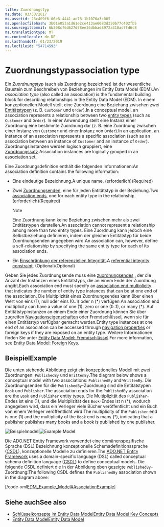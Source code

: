 ```yaml
---
title: Zuordnungstyp
ms.date: 03/30/2017
ms.assetid: 26c409f6-06e8-4441-ac78-1b1076a3c005
ms.openlocfilehash: 3b01e053a1d61e2ce413ae6683d350b77c402fb5
ms.sourcegitcommit: 6b308cf6d627d78ee36dbbae8972a310ac7fd6c8
ms.translationtype: MT
ms.contentlocale: de-DE
ms.lasthandoff: 01/23/2019
ms.locfileid: "54714593"
---
```

# <a name="association-type"></a><span data-ttu-id="bfc3e-102">Zuordnungstyp</span><span class="sxs-lookup"><span data-stu-id="bfc3e-102">association type</span></span>
<span data-ttu-id="bfc3e-103">Ein *Zuordnungstyp* (auch als Zuordnung bezeichnet) ist der wesentliche Baustein zum Beschreiben von Beziehungen im Entity Data Model (EDM).</span><span class="sxs-lookup"><span data-stu-id="bfc3e-103">An *association type* (also called an association) is the fundamental building block for describing relationships in the Entity Data Model (EDM).</span></span> <span data-ttu-id="bfc3e-104">In einem konzeptionellen Modell stellt eine Zuordnung eine Beziehung zwischen zwei [Entitätstypen](../../../../docs/framework/data/adonet/entity-type.md) (z. B. `Customer` und `Order`).</span><span class="sxs-lookup"><span data-stu-id="bfc3e-104">In a conceptual model, an association represents a relationship between two [entity types](../../../../docs/framework/data/adonet/entity-type.md) (such as `Customer` and `Order`).</span></span> <span data-ttu-id="bfc3e-105">In einer Anwendung stellt eine Instanz einer Zuordnung eine bestimmte Zuordnung dar (z. B. eine Zuordnung zwischen einer Instanz von `Customer` und einer Instanz von `Order`).</span><span class="sxs-lookup"><span data-stu-id="bfc3e-105">In an application, an instance of an association represents a specific association (such as an association between an instance of `Customer` and an instance of `Order`).</span></span> <span data-ttu-id="bfc3e-106">Zuordnungsinstanzen werden logisch gruppiert, eine [Zuordnungssatz](../../../../docs/framework/data/adonet/association-set.md).</span><span class="sxs-lookup"><span data-stu-id="bfc3e-106">Association instances are logically grouped in an [association set](../../../../docs/framework/data/adonet/association-set.md).</span></span>  
  
 <span data-ttu-id="bfc3e-107">Eine Zuordnungsdefinition enthält die folgenden Informationen:</span><span class="sxs-lookup"><span data-stu-id="bfc3e-107">An association definition contains the following information:</span></span>  
  
-   <span data-ttu-id="bfc3e-108">Eine eindeutige Bezeichnung.</span><span class="sxs-lookup"><span data-stu-id="bfc3e-108">A unique name.</span></span> <span data-ttu-id="bfc3e-109">(erforderlich)</span><span class="sxs-lookup"><span data-stu-id="bfc3e-109">(Required)</span></span>  
  
-   <span data-ttu-id="bfc3e-110">Zwei [Zuordnungsenden](../../../../docs/framework/data/adonet/association-end.md), eine für jeden Entitätstyp in der Beziehung.</span><span class="sxs-lookup"><span data-stu-id="bfc3e-110">Two [association ends](../../../../docs/framework/data/adonet/association-end.md), one for each entity type in the relationship.</span></span> <span data-ttu-id="bfc3e-111">(erforderlich)</span><span class="sxs-lookup"><span data-stu-id="bfc3e-111">(Required)</span></span>  
  
    > [!NOTE]
    >  <span data-ttu-id="bfc3e-112">Eine Zuordnung kann keine Beziehung zwischen mehr als zwei Entitätstypen darstellen.</span><span class="sxs-lookup"><span data-stu-id="bfc3e-112">An association cannot represent a relationship among more than two entity types.</span></span> <span data-ttu-id="bfc3e-113">Eine Zuordnung kann jedoch eine Selbstbeziehung definieren, indem der gleichen Entitätstyp für beide Zuordnungsenden angegeben wird.</span><span class="sxs-lookup"><span data-stu-id="bfc3e-113">An association can, however, define a self-relationship by specifying the same entity type for each of its association ends.</span></span>  
  
-   <span data-ttu-id="bfc3e-114">Ein [Einschränkung der referenziellen Integrität](../../../../docs/framework/data/adonet/referential-integrity-constraint.md).</span><span class="sxs-lookup"><span data-stu-id="bfc3e-114">A [referential integrity constraint](../../../../docs/framework/data/adonet/referential-integrity-constraint.md).</span></span> <span data-ttu-id="bfc3e-115">(Optional)</span><span class="sxs-lookup"><span data-stu-id="bfc3e-115">(Optional)</span></span>  
  
 <span data-ttu-id="bfc3e-116">Geben Sie jedes Zuordnungsende muss eine [zuordnungsendes](../../../../docs/framework/data/adonet/association-end-multiplicity.md) , der die Anzahl der Instanzen eines Entitätstyps, die an einem Ende der Zuordnung angibt.</span><span class="sxs-lookup"><span data-stu-id="bfc3e-116">Each association end must specify an [association end multiplicity](../../../../docs/framework/data/adonet/association-end-multiplicity.md) that indicates the number of entity type instances that can be at one end of the association.</span></span> <span data-ttu-id="bfc3e-117">Die Multiplizität eines Zuordnungsendes kann über einen Wert von eins (1), null oder eins (0..1) oder n (\*) verfügen.</span><span class="sxs-lookup"><span data-stu-id="bfc3e-117">An association end multiplicity can have a value of one (1), zero or one (0..1), or many (\*).</span></span> <span data-ttu-id="bfc3e-118">Auf Entitätstypinstanzen an einem Ende einer Zuordnung können Sie über zugreifen [Navigationseigenschaften](../../../../docs/framework/data/adonet/navigation-property.md) oder Fremdschlüssel, wenn sie für einen Entitätstyp verfügbar gemacht werden.</span><span class="sxs-lookup"><span data-stu-id="bfc3e-118">Entity type instances at one end of an association can be accessed through [navigation properties](../../../../docs/framework/data/adonet/navigation-property.md) or foreign keys if they are exposed on an entity type.</span></span> <span data-ttu-id="bfc3e-119">Weitere Informationen finden Sie unter [Entity Data Model: Fremdschlüssel](../../../../docs/framework/data/adonet/foreign-key-property.md).</span><span class="sxs-lookup"><span data-stu-id="bfc3e-119">For more information, see [Entity Data Model: Foreign Keys](../../../../docs/framework/data/adonet/foreign-key-property.md).</span></span>  
  
## <a name="example"></a><span data-ttu-id="bfc3e-120">Beispiel</span><span class="sxs-lookup"><span data-stu-id="bfc3e-120">Example</span></span>  
 <span data-ttu-id="bfc3e-121">Die unten stehende Abbildung zeigt ein konzeptionelles Modell mit zwei Zuordnungen: `PublishedBy` und `WrittenBy`.</span><span class="sxs-lookup"><span data-stu-id="bfc3e-121">The diagram below shows a conceptual model with two associations: `PublishedBy` and `WrittenBy`.</span></span> <span data-ttu-id="bfc3e-122">Die Zuordnungsenden für die `PublishedBy`-Zuordnung sind die Entitätstypen `Book` und `Publisher`.</span><span class="sxs-lookup"><span data-stu-id="bfc3e-122">The association ends for the `PublishedBy` association are the `Book` and `Publisher` entity types.</span></span> <span data-ttu-id="bfc3e-123">Die Multiplizität des `Publisher`-Endes ist eins (1), und die Multiplizität des `Book`-Endes ist n (\*), wodurch angegeben wird, dass ein Verleger viele Bücher veröffentlicht und ein Buch von einem Verleger veröffentlicht wird.</span><span class="sxs-lookup"><span data-stu-id="bfc3e-123">The multiplicity of the `Publisher` end is one (1) and the multiplicity of the `Book` end is many (\*), indicating that a publisher publishes many books and a book is published by one publisher.</span></span>  
  
 <span data-ttu-id="bfc3e-124">![Beispielmodell](../../../../docs/framework/data/adonet/media/examplemodel.gif "ExampleModel")</span><span class="sxs-lookup"><span data-stu-id="bfc3e-124">![Example Model](../../../../docs/framework/data/adonet/media/examplemodel.gif "ExampleModel")</span></span>  
  
 <span data-ttu-id="bfc3e-125">Die [ADO.NET Entity Framework](../../../../docs/framework/data/adonet/ef/index.md) verwendet eine domänenspezifische Sprache (DSL) Bezeichnung konzeptionelle Schemadefinitionssprache ([CSDL](../../../../docs/framework/data/adonet/ef/language-reference/csdl-specification.md)), konzeptionelle Modelle zu definieren.</span><span class="sxs-lookup"><span data-stu-id="bfc3e-125">The [ADO.NET Entity Framework](../../../../docs/framework/data/adonet/ef/index.md) uses a domain-specific language (DSL) called conceptual schema definition language ([CSDL](../../../../docs/framework/data/adonet/ef/language-reference/csdl-specification.md)) to define conceptual models.</span></span> <span data-ttu-id="bfc3e-126">Die folgende CSDL definiert die in der Abbildung oben gezeigte `PublishedBy`-Zuordnung:</span><span class="sxs-lookup"><span data-stu-id="bfc3e-126">The following CSDL defines the `PublishedBy` association shown in the diagram above:</span></span>  
  
 [!code-xml[EDM_Example_Model#AssociationExample](../../../../samples/snippets/xml/VS_Snippets_Data/edm_example_model/xml/books.edmx#associationexample)]  
  
## <a name="see-also"></a><span data-ttu-id="bfc3e-127">Siehe auch</span><span class="sxs-lookup"><span data-stu-id="bfc3e-127">See also</span></span>
- [<span data-ttu-id="bfc3e-128">Schlüsselkonzepte im Entity Data Model</span><span class="sxs-lookup"><span data-stu-id="bfc3e-128">Entity Data Model Key Concepts</span></span>](../../../../docs/framework/data/adonet/entity-data-model-key-concepts.md)
- [<span data-ttu-id="bfc3e-129">Entity Data Model</span><span class="sxs-lookup"><span data-stu-id="bfc3e-129">Entity Data Model</span></span>](../../../../docs/framework/data/adonet/entity-data-model.md)
